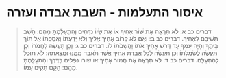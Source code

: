 # איסור התעלמות - השבת אבדה ועזרה

> דברים כב א: לֹא תִרְאֶה אֶת שׁוֹר אָחִיךָ אוֹ אֶת שֵׂיוֹ נִדָּחִים וְהִתְעַלַּמְתָּ מֵהֶם:  הָשֵׁב תְּשִׁיבֵם לְאָחִיךָ.
> דברים כב ב: וְאִם לֹא קָרוֹב אָחִיךָ אֵלֶיךָ וְלֹא יְדַעְתּוֹ וַאֲסַפְתּוֹ אֶל תּוֹךְ בֵּיתֶךָ וְהָיָה עִמְּךָ עַד דְּרֹשׁ אָחִיךָ אֹתוֹ וַהֲשֵׁבֹתוֹ לוֹ.
> דברים כב ג: וְכֵן תַּעֲשֶׂה לַחֲמֹרוֹ וְכֵן תַּעֲשֶׂה לְשִׂמְלָתוֹ וְכֵן תַּעֲשֶׂה לְכָל אֲבֵדַת אָחִיךָ אֲשֶׁר תֹּאבַד מִמֶּנּוּ וּמְצָאתָהּ:  לֹא תוּכַל לְהִתְעַלֵּם.
> דברים כב ד: לֹא תִרְאֶה אֶת חֲמוֹר אָחִיךָ אוֹ שׁוֹרוֹ נֹפְלִים בַּדֶּרֶךְ וְהִתְעַלַּמְתָּ מֵהֶם:  הָקֵם תָּקִים עִמּוֹ.
 

